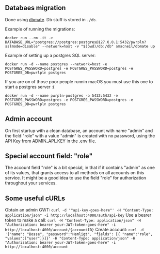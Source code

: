 ## Databaes migration

Done using [dbmate](https://github.com/amacneil/dbmate). Db stuff is stored in `./db`.

Example of running the migrations:

`docker run --rm -it -e DATABASE_URL="postgres://postgres:postgres@127.0.0.1:5432/pwrpln?sslmode=disable" --network=host -v "$(pwd)/db:/db" amacneil/dbmate up`

Example of setting up a postgres SQL server:

`docker run -d --name postgres --network=host -e POSTGRES_PASSWORD=postgres -e POSTGRES_PASSWORD=postgres -e POSTGRES_DB=pwrlpln postgres`

If you are on of those poor people runnin macOS you must use this one to start a postgres server :(

`docker run -d --name pwrpln-postgres -p 5432:5432 -e POSTGRES_PASSWORD=postgres -e POSTGRES_PASSWORD=postgres -e POSTGRES_DB=pwrlpln postgres`

## Admin account

On first startup with a clean database, an account with name "admin" and the field "role" with a value "admin" is created with no password, using the API Key from ADMIN_API_KEY in the .env file.

## Special account field: "role"

The account field "role" is a bit special, in that if it contains "admin" as one of its values, that grants access to all methods on all accounts on this service. It might be a good idea to use the field "role" for authorization throughout your services.

## Some useful cURLs

Obtain an admin GWT: `curl -d '"api-key-goes-here"' -H "Content-Type: application/json" -i http://localhost:4000/auth/api-key`
Use a bearer token to make a call: `curl -H "Content-Type: application/json" -H "Authorization: bearer your-JWT-token-goes-here" -i http://localhost:4000/account/{accountID}`
Create account: `curl -d '{"name": "Bosse", "password":"Hemligt", "fields": [{ "name":"role", "values":["user"]}]}' -H "Content-Type: application/json" -H "Authorization: bearer your-JWT-token-goes-here" -i http://localhost:4000/account`
